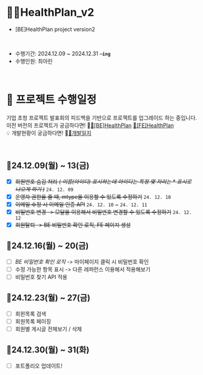 # 💪🏻HealthPlan_v2
- [BE]HealthPlan project version2
</br >

- 수행기간: 2024.12.09 ~ 2024.12.31 **`~ing`**
- 수행인원: 최아린

<br />

# 📂 프로젝트 수행일정
기업 초청 프로젝트 발표회의 피드백을 기반으로 프로젝트를 업그레이드 하는 중입니다.
<br /> 이전 버전의 프로젝트가 궁금하다면! 🔗[📕[BE]HealthPlan](https://github.com/CHOI-AHRIN/HealthPlan) [📕[FE]HealthPlan](https://github.com/CHOI-AHRIN/HealthPlan_front)
<br /> 💡 개발현황이 궁금하다면! 🔗[📆개발일지](https://github.com/CHOI-AHRIN/HealthPlan_v2/blob/master/src/%EA%B0%9C%EB%B0%9C%EC%9D%BC%EC%A7%80.md)

<br /> 

 ## 📆24.12.09(월) ~ 13(금)
- [x] ~~회원번호 숨김 처리 *( 이름(아이디) 표시하는데 아이디는 특정 몇 자리는 * 표시로 나오게 하기 )*~~   `24. 12. 09`
- [x] ~~운영자 권한을 줄 때, mtype을 이용할 수 있도록 수정하기~~   `24. 12. 10`
- [x] ~~이메일 수정 시 이메일 인증 API~~    `24. 12. 10` ~ `24. 12. 11`
- [x] ~~비밀번호 변경 -> 모달을 이용해서 비밀번호 변경할 수 있도록 수정하기~~ `24. 12. 12`
- [x] ~~회원탈퇴 -> BE 비밀번호 확인 로직, FE 페이지 생성~~

##  📆24.12.16(월) ~ 20(금)
- [ ] *BE 비밀번호 확인 로직* -> 마이페이지 클릭 시 비밀번호 확인
- [ ] 수정 가능한 항목 표시 -> 다른 레퍼런스 이용해서 적용해보기
- [ ] 비밀번호 찾기  API 적용

## 📆24.12.23(월) ~ 27(금) 
- [ ] 회윈목록 검색
- [ ] 회원목록 페이징
- [ ] 회원별 게시글 전체보기 / 삭제

## 📆24.12.30(월) ~ 31(화)
- [ ] 포트폴리오 업데이트!
